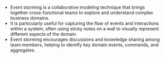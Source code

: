 - Event storming is a collaborative modeling technique that brings together cross-functional teams to explore and understand complex business domains.
- It is particularly useful for capturing the flow of events and interactions within a system, often using sticky notes on a wall to visually represent different aspects of the domain.
- Event storming encourages discussions and knowledge sharing among team members, helping to identify key domain events, commands, and aggregates.